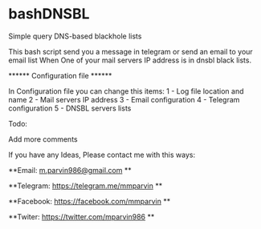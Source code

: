 # bashDNSBL
Simple query DNS-based blackhole lists

This bash script send you a message in telegram or send an email to your email list When
One of your mail servers IP address is in dnsbl black lists.

****** Configuration file ******

In Configuration file you can change this items:
1 - Log file location and name
2 - Mail servers IP address
3 - Email configuration
4 - Telegram configuration
5 - DNSBL servers lists

Todo:

Add more comments


If you have any Ideas, Please contact me with this ways:

**Email: m.parvin986@gmail.com **

**Telegram: https://telegram.me/mmparvin **

**Facebook: https://facebook.com/mmparvin **

**Twiter: https://twitter.com/mparvin986 **
